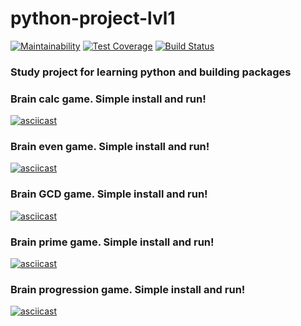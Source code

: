 # python-project-lvl1
[![Maintainability](https://api.codeclimate.com/v1/badges/1ef1d65aad1a35712833/maintainability)](https://codeclimate.com/github/leksuss/python-project-lvl1/maintainability)
[![Test Coverage](https://api.codeclimate.com/v1/badges/1ef1d65aad1a35712833/test_coverage)](https://codeclimate.com/github/leksuss/python-project-lvl1/test_coverage)
[![Build Status](https://travis-ci.com/leksuss/python-project-lvl1.svg?branch=master)](https://travis-ci.com/leksuss/python-project-lvl1)

### Study project for learning python and building packages

### Brain calc game. Simple install and run!
[![asciicast](https://asciinema.org/a/jksgpHufTIB4BFDjYJ1HywmAm.svg)](https://asciinema.org/a/jksgpHufTIB4BFDjYJ1HywmAm)

### Brain even game. Simple install and run!
[![asciicast](https://asciinema.org/a/FnshhRAeZnoknfHOgnTMIRY1v.svg)](https://asciinema.org/a/FnshhRAeZnoknfHOgnTMIRY1v)

### Brain GCD game. Simple install and run!
[![asciicast](https://asciinema.org/a/UTgJicAUdEp6NguZAwoEKp5Hj.svg)](https://asciinema.org/a/UTgJicAUdEp6NguZAwoEKp5Hj)

### Brain prime game. Simple install and run!
[![asciicast](https://asciinema.org/a/mQYU9OHDuQOHQy1B4UyecXegI.svg)](https://asciinema.org/a/mQYU9OHDuQOHQy1B4UyecXegI)

### Brain progression game. Simple install and run!
[![asciicast](https://asciinema.org/a/eo0LDaArlQ8ftRKiHZVau0aeE.svg)](https://asciinema.org/a/eo0LDaArlQ8ftRKiHZVau0aeE)